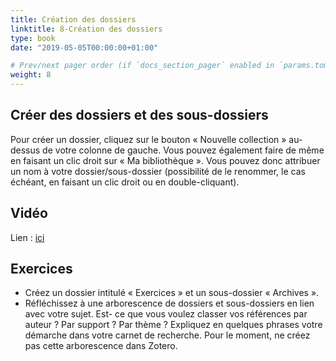 ```yaml
---
title: Création des dossiers
linktitle: 8-Création des dossiers
type: book
date: "2019-05-05T00:00:00+01:00"

# Prev/next pager order (if `docs_section_pager` enabled in `params.toml`)
weight: 8
---
```


## Créer des dossiers et des sous-dossiers

Pour créer un dossier, cliquez sur le bouton « Nouvelle collection » au-dessus de votre colonne de gauche. Vous pouvez également faire de même en faisant un clic droit sur « Ma bibliothèque ». Vous pouvez donc attribuer un nom à votre dossier/sous-dossier (possibilité de le renommer, le cas échéant, en faisant un clic droit ou en double-cliquant).

## Vidéo

Lien : [ici](http://g.recordit.co/fGuCULdX5C.gif)

## Exercices

- Créez un dossier intitulé « Exercices » et un sous-dossier « Archives ».
- Réfléchissez à une arborescence de dossiers et sous-dossiers en lien avec votre sujet. Est- ce que vous voulez classer vos références par auteur ? Par support ? Par thème ? Expliquez en quelques phrases votre démarche dans votre carnet de recherche. Pour le moment, ne créez pas cette arborescence dans Zotero.

